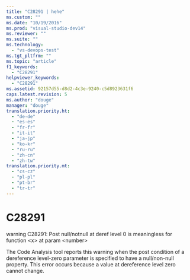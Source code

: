```yaml
---
title: "C28291 | hehe"
ms.custom: ""
ms.date: "10/19/2016"
ms.prod: "visual-studio-dev14"
ms.reviewer: ""
ms.suite: ""
ms.technology: 
  - "vs-devops-test"
ms.tgt_pltfrm: ""
ms.topic: "article"
f1_keywords: 
  - "C28291"
helpviewer_keywords: 
  - "C28291"
ms.assetid: 92157d55-d8d2-4c3e-9240-c5d8923631f6
caps.latest.revision: 5
ms.author: "douge"
manager: "douge"
translation.priority.ht: 
  - "de-de"
  - "es-es"
  - "fr-fr"
  - "it-it"
  - "ja-jp"
  - "ko-kr"
  - "ru-ru"
  - "zh-cn"
  - "zh-tw"
translation.priority.mt: 
  - "cs-cz"
  - "pl-pl"
  - "pt-br"
  - "tr-tr"
---
```

# C28291
warning C28291: Post null/notnull at deref level 0 is meaningless for function \<x> at param \<number>  
  
 The Code Analysis tool reports this warning when the post condition of a dereference level-zero parameter is specified to have a null/non-null property. This error occurs because a value at dereference level zero cannot change.